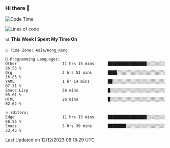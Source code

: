 ### Hi there 👋

<!--
**nicehiro/nicehiro** is a ✨ _special_ ✨ repository because its `README.md` (this file) appears on your GitHub profile.

Here are some ideas to get you started:

- 🔭 I’m currently working on ...
- 🌱 I’m currently learning ...
- 👯 I’m looking to collaborate on ...
- 🤔 I’m looking for help with ...
- 💬 Ask me about ...
- 📫 How to reach me: ...
- 😄 Pronouns: ...
- ⚡ Fun fact: ...
-->

<!--START_SECTION:waka-->
![Code Time](http://img.shields.io/badge/Code%20Time-142%20hrs%2058%20mins-blue)

![Lines of code](https://img.shields.io/badge/From%20Hello%20World%20I%27ve%20Written-2.6%20million%20lines%20of%20code-blue)

📊 **This Week I Spent My Time On** 

```text
🕑︎ Time Zone: Asia/Hong_Kong

💬 Programming Languages: 
Other                    11 hrs 15 mins      █████████████████░░░░░░░░   66.55 % 
Org                      2 hrs 51 mins       ████░░░░░░░░░░░░░░░░░░░░░   16.85 % 
YAML                     1 hr 14 mins        ██░░░░░░░░░░░░░░░░░░░░░░░   07.31 % 
Emacs Lisp               56 mins             █░░░░░░░░░░░░░░░░░░░░░░░░   05.61 % 
HTML                     26 mins             █░░░░░░░░░░░░░░░░░░░░░░░░   02.62 % 

🔥 Editors: 
Edge                     11 hrs 15 mins      █████████████████░░░░░░░░   66.55 % 
Emacs                    5 hrs 39 mins       ████████░░░░░░░░░░░░░░░░░   33.45 % 
```


 Last Updated on 12/12/2023 06:18:29 UTC
<!--END_SECTION:waka-->
